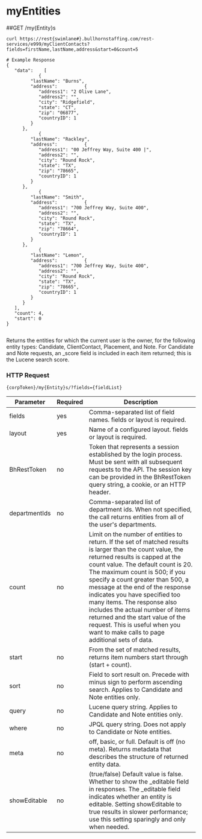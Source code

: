 # myEntities
##<span class="tag">GET</span> /my{Entity}s
``` shell
curl https://rest{swimlane#}.bullhornstaffing.com/rest-services/e999/myClientContacts?fields=firstName,lastName,address&start=0&count=5

# Example Response
{
   "data":    [
            {
         "lastName": "Burns",
         "address":          {
            "address1": "2 Olive Lane",
            "address2": "",
            "city": "Ridgefield",
            "state": "CT",
            "zip": "06877",
            "countryID": 1
         }
      },
            {
         "lastName": "Rackley",
         "address":          {
            "address1": "00 Jeffrey Way, Suite 400 |",
            "address2": "",
            "city": "Round Rock",
            "state": "TX",
            "zip": "78665",
            "countryID": 1
         }
      },
            {
         "lastName": "Smith",
         "address":          {
            "address1": "700 Jeffrey Way, Suite 400",
            "address2": "",
            "city": "Round Rock",
            "state": "TX",
            "zip": "78664",
            "countryID": 1
         }
      },
            {
         "lastName": "Lemon",
         "address":          {
            "address1": "700 Jeffrey Way, Suite 400",
            "address2": "",
            "city": "Round Rock",
            "state": "TX",
            "zip": "78665",
            "countryID": 1
         }
      }
   ],
   "count": 4,
   "start": 0
}


```
Returns the entities for which the current user is the owner, for the following entity types: Candidate, ClientContact, Placement, and Note. For Candidate and Note requests, an _score field is included in each item returned; this is the Lucene search score.

### HTTP Request

`{corpToken}/my{Entity}s/?fields={fieldList}`

Parameter | Required | Description
------ | -------- | -----
fields | yes | Comma-separated list of field names. fields or layout is required.
layout | yes | Name of a configured layout. fields or layout is required.
BhRestToken | no | Token that represents a session established by the login process. Must be sent with all subsequent requests to the API. The session key can be provided in the BhRestToken query string, a cookie, or an HTTP header.
departmentIds | no | Comma-separated list of department ids. When not specified, the call returns entities from all of the user's departments.
count | no | Limit on the number of entities to return. If the set of matched results is larger than the count value, the returned results is capped at the count value. The default count is 20. The maximum count is 500; if you specify a count greater than 500, a message at the end of the response indicates you have specified too many items. The response also includes the actual number of items returned and the start value of the request. This is useful when you want to make calls to page additional sets of data. 
start | no | From the set of matched results, returns item numbers start through (start + count).
sort | no | Field to sort result on. Precede with minus sign to perform ascending search. Applies to Candidate and Note entities only. 
query | no | Lucene query string. Applies to Candidate and Note entities only.
where | no | JPQL query string. Does not apply to Candidate or Note entities.
meta | no | off, basic, or full. Default is off (no meta). Returns metadata that describes the structure of returned entity data. 
showEditable | no | (true/false) Default value is false. Whether to show the _editable field in responses. The _editable field indicates whether an entity is editable. Setting showEditable to true results in slower performance; use this setting sparingly and only when needed. 


